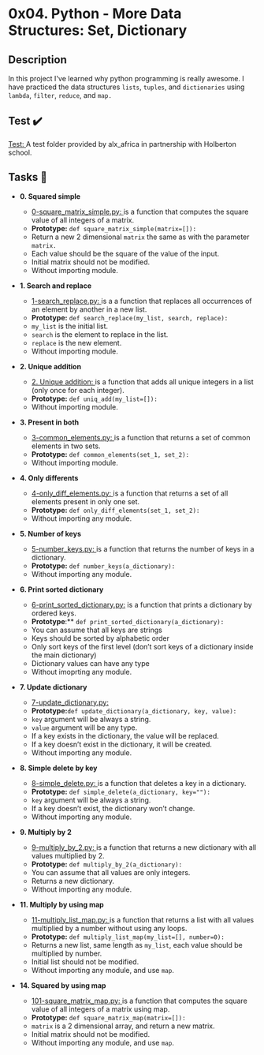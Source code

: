 # **0x04. Python - More Data Structures: Set, Dictionary**

## **Description**

In this project I've learned why python programming is really awesome. I have practiced the data structures `lists`, `tuples`, and `dictionaries` using `lambda`, `filter`, `reduce`, and `map.`

## **Test ✔️**

[Test: ](https://github.com/Bantamlak12/alx-higher_level_programming/tree/master/0x04-python-more_data_structures/test)
A test folder provided by alx_africa in partnership with Holberton school.

## **Tasks 📃**

- **0. Squared simple**

  - [0-square_matrix_simple.py: ](https://github.com/Bantamlak12/alx-higher_level_programming/blob/master/0x04-python-more_data_structures/0-square_matrix_simple.py)
    is a function that computes the square value of all integers of a matrix.
  - **Prototype:** `def square_matrix_simple(matrix=[]):`

  * Return a new 2 dimensional `matrix` the same as with the parameter `matrix.`
  * Each value should be the square of the value of the input.
  * Initial matrix should not be modified.
  * Without importing module.

* **1. Search and replace**

  - [1-search_replace.py: ](https://github.com/Bantamlak12/alx-higher_level_programming/blob/master/0x04-python-more_data_structures/1-search_replace.py)
    is a a function that replaces all occurrences of an element by another in a new list.

  * **Prototype:** `def search_replace(my_list, search, replace):`
  * `my_list` is the initial list.
  * `search` is the element to replace in the list.
  * `replace` is the new element.
  * Without importing module.

* **2. Unique addition**

  - [2. Unique addition: ](https://github.com/Bantamlak12/alx-higher_level_programming/blob/master/0x04-python-more_data_structures/2-uniq_add.py)
    is a function that adds all unique integers in a list (only once for each integer).

  * **Prototype:** `def uniq_add(my_list=[]):`
  * Without importing module.

* **3. Present in both**

  - [3-common_elements.py: ](https://github.com/Bantamlak12/alx-higher_level_programming/blob/master/0x04-python-more_data_structures/3-common_elements.py)
    is a function that returns a set of common elements in two sets.

  * **Prototype:** `def common_elements(set_1, set_2):`
  * Without importing module.

* **4. Only differents**

  - [4-only_diff_elements.py: ](https://github.com/Bantamlak12/alx-higher_level_programming/blob/master/0x04-python-more_data_structures/4-only_diff_elements.py)
    is a function that returns a set of all elements present in only one set.

  * **Prototype:** `def only_diff_elements(set_1, set_2):`
  * Without importing any module.

* **5. Number of keys**

  - [5-number_keys.py: ](https://github.com/Bantamlak12/alx-higher_level_programming/blob/master/0x04-python-more_data_structures/5-number_keys.py)
    is a function that returns the number of keys in a dictionary.

  * **Prototype:** `def number_keys(a_dictionary):`
  * Without importing any module.

* **6. Print sorted dictionary**

  - [6-print_sorted_dictionary.py:](https://github.com/Bantamlak12/alx-higher_level_programming/blob/master/0x04-python-more_data_structures/6-print_sorted_dictionary.py)
    is a function that prints a dictionary by ordered keys.

  * **Prototype**:\*\* `def print_sorted_dictionary(a_dictionary):`
  * You can assume that all keys are strings
  * Keys should be sorted by alphabetic order
  * Only sort keys of the first level (don’t sort keys of a dictionary inside the main dictionary)
  * Dictionary values can have any type
  * Without imoprting any module.

* **7. Update dictionary**

  - [7-update_dictionary.py: ](https://github.com/Bantamlak12/alx-higher_level_programming/blob/master/0x04-python-more_data_structures/7-update_dictionary.py)

  * **Prototype:**`def update_dictionary(a_dictionary, key, value):`
  * `key` argument will be always a string.
  * `value` argument will be any type.
  * If a key exists in the dictionary, the value will be replaced.
  * If a key doesn’t exist in the dictionary, it will be created.
  * Without importing any module.

* **8. Simple delete by key**

  - [8-simple_delete.py: ](https://github.com/Bantamlak12/alx-higher_level_programming/blob/master/0x04-python-more_data_structures/8-simple_delete.py)
    is a function that deletes a key in a dictionary.

  * **Prototype:** `def simple_delete(a_dictionary, key=""):`
  * `key` argument will be always a string.
  * If a key doesn’t exist, the dictionary won’t change.
  * Without importing any module.

* **9. Multiply by 2**

  - [9-multiply_by_2.py: ](https://github.com/Bantamlak12/alx-higher_level_programming/blob/master/0x04-python-more_data_structures/9-multiply_by_2.py)
    is a function that returns a new dictionary with all values multiplied by 2.

  * **Prototype:** `def multiply_by_2(a_dictionary):`
  * You can assume that all values are only integers.
  * Returns a new dictionary.
  * Without importing any module.

* **11. Multiply by using map**

  - [11-multiply_list_map.py: ](https://github.com/Bantamlak12/alx-higher_level_programming/blob/master/0x04-python-more_data_structures/11-multiply_list_map.py)is a function that returns a list with all values multiplied by a number without using any loops.

  * **Prototype:** `def multiply_list_map(my_list=[], number=0):`
  * Returns a new list, same length as `my_list`, each value should be multiplied by number.
  * Initial list should not be modified.
  * Without importing any module, and use `map`.

* **14. Squared by using map**

  - [101-square_matrix_map.py: ](https://github.com/Bantamlak12/alx-higher_level_programming/blob/master/0x04-python-more_data_structures/101-square_matrix_map.py) is a function that computes the square value of all integers of a matrix using map.

  * **Prototype:** `def square_matrix_map(matrix=[]):`
  * `matrix` is a 2 dimensional array, and return a new matrix.
  * Initial matrix should not be modified.
  * Without importing any module, and use `map`.

